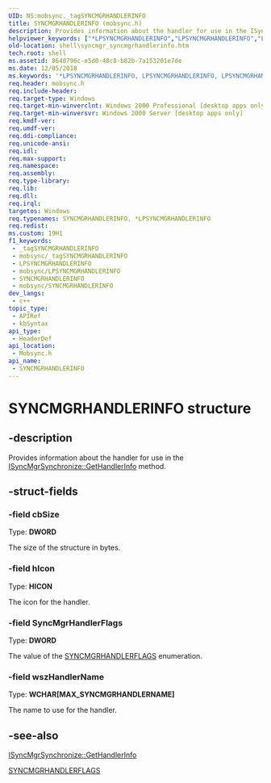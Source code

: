 ```yaml
---
UID: NS:mobsync._tagSYNCMGRHANDLERINFO
title: SYNCMGRHANDLERINFO (mobsync.h)
description: Provides information about the handler for use in the ISyncMgrSynchronize::GetHandlerInfo method.
helpviewer_keywords: ["*LPSYNCMGRHANDLERINFO","LPSYNCMGRHANDLERINFO","LPSYNCMGRHANDLERINFO structure pointer [Windows Shell]","SYNCMGRHANDLERINFO","SYNCMGRHANDLERINFO structure [Windows Shell]","mobsync/LPSYNCMGRHANDLERINFO","mobsync/SYNCMGRHANDLERINFO","shell.syncmgr_syncmgrhandlerinfo","syncmgr.syncmgrhandlerinfo"]
old-location: shell\syncmgr_syncmgrhandlerinfo.htm
tech.root: shell
ms.assetid: 8640796c-e5d0-48c8-b82b-7a153201e7de
ms.date: 12/05/2018
ms.keywords: '*LPSYNCMGRHANDLERINFO, LPSYNCMGRHANDLERINFO, LPSYNCMGRHANDLERINFO structure pointer [Windows Shell], SYNCMGRHANDLERINFO, SYNCMGRHANDLERINFO structure [Windows Shell], mobsync/LPSYNCMGRHANDLERINFO, mobsync/SYNCMGRHANDLERINFO, shell.syncmgr_syncmgrhandlerinfo, syncmgr.syncmgrhandlerinfo'
req.header: mobsync.h
req.include-header: 
req.target-type: Windows
req.target-min-winverclnt: Windows 2000 Professional [desktop apps only]
req.target-min-winversvr: Windows 2000 Server [desktop apps only]
req.kmdf-ver: 
req.umdf-ver: 
req.ddi-compliance: 
req.unicode-ansi: 
req.idl: 
req.max-support: 
req.namespace: 
req.assembly: 
req.type-library: 
req.lib: 
req.dll: 
req.irql: 
targetos: Windows
req.typenames: SYNCMGRHANDLERINFO, *LPSYNCMGRHANDLERINFO
req.redist: 
ms.custom: 19H1
f1_keywords:
 - _tagSYNCMGRHANDLERINFO
 - mobsync/_tagSYNCMGRHANDLERINFO
 - LPSYNCMGRHANDLERINFO
 - mobsync/LPSYNCMGRHANDLERINFO
 - SYNCMGRHANDLERINFO
 - mobsync/SYNCMGRHANDLERINFO
dev_langs:
 - c++
topic_type:
 - APIRef
 - kbSyntax
api_type:
 - HeaderDef
api_location:
 - Mobsync.h
api_name:
 - SYNCMGRHANDLERINFO
---
```


# SYNCMGRHANDLERINFO structure


## -description

Provides information about the handler for use in the <a href="https://docs.microsoft.com/windows/desktop/api/mobsync/nf-mobsync-isyncmgrsynchronize-gethandlerinfo">ISyncMgrSynchronize::GetHandlerInfo</a> method.

## -struct-fields

### -field cbSize

Type: <b>DWORD</b>

The size of the structure in bytes.

### -field hIcon

Type: <b>HICON</b>

The icon for the handler.

### -field SyncMgrHandlerFlags

Type: <b>DWORD</b>

The value of the <a href="https://docs.microsoft.com/windows/desktop/api/mobsync/ne-mobsync-syncmgrhandlerflags">SYNCMGRHANDLERFLAGS</a> enumeration.

### -field wszHandlerName

Type: <b>WCHAR[MAX_SYNCMGRHANDLERNAME]</b>

The name to use for the handler.

## -see-also

<a href="https://docs.microsoft.com/windows/desktop/api/mobsync/nf-mobsync-isyncmgrsynchronize-gethandlerinfo">ISyncMgrSynchronize::GetHandlerInfo</a>



<a href="https://docs.microsoft.com/windows/desktop/api/mobsync/ne-mobsync-syncmgrhandlerflags">SYNCMGRHANDLERFLAGS</a>

